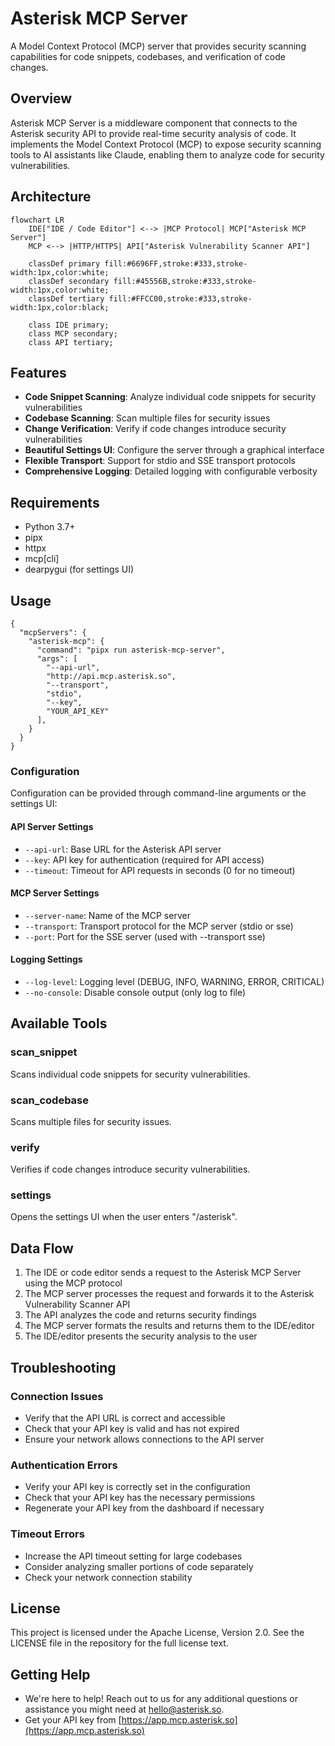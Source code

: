 # Asterisk MCP Server

A Model Context Protocol (MCP) server that provides security scanning capabilities for code snippets, codebases, and verification of code changes.

## Overview

Asterisk MCP Server is a middleware component that connects to the Asterisk security API to provide real-time security analysis of code. It implements the Model Context Protocol (MCP) to expose security scanning tools to AI assistants like Claude, enabling them to analyze code for security vulnerabilities.

## Architecture

```mermaid
flowchart LR
    IDE["IDE / Code Editor"] <--> |MCP Protocol| MCP["Asterisk MCP Server"]
    MCP <--> |HTTP/HTTPS| API["Asterisk Vulnerability Scanner API"]
    
    classDef primary fill:#6696FF,stroke:#333,stroke-width:1px,color:white;
    classDef secondary fill:#45556B,stroke:#333,stroke-width:1px,color:white;
    classDef tertiary fill:#FFCC00,stroke:#333,stroke-width:1px,color:black;
    
    class IDE primary;
    class MCP secondary;
    class API tertiary;
```

## Features

- **Code Snippet Scanning**: Analyze individual code snippets for security vulnerabilities
- **Codebase Scanning**: Scan multiple files for security issues
- **Change Verification**: Verify if code changes introduce security vulnerabilities
- **Beautiful Settings UI**: Configure the server through a graphical interface
- **Flexible Transport**: Support for stdio and SSE transport protocols
- **Comprehensive Logging**: Detailed logging with configurable verbosity

## Requirements

- Python 3.7+
- pipx
- httpx
- mcp[cli]
- dearpygui (for settings UI)

## Usage
```
{
  "mcpServers": {
    "asterisk-mcp": {
      "command": "pipx run asterisk-mcp-server",
      "args": [
        "--api-url",
        "http://api.mcp.asterisk.so",
        "--transport",
        "stdio",
        "--key",
        "YOUR_API_KEY"
      ],
    }
  }
}
```

### Configuration

Configuration can be provided through command-line arguments or the settings UI:

#### API Server Settings

- `--api-url`: Base URL for the Asterisk API server
- `--key`: API key for authentication (required for API access)
- `--timeout`: Timeout for API requests in seconds (0 for no timeout)

#### MCP Server Settings

- `--server-name`: Name of the MCP server
- `--transport`: Transport protocol for the MCP server (stdio or sse)
- `--port`: Port for the SSE server (used with --transport sse)

#### Logging Settings

- `--log-level`: Logging level (DEBUG, INFO, WARNING, ERROR, CRITICAL)
- `--no-console`: Disable console output (only log to file)

## Available Tools

### scan_snippet

Scans individual code snippets for security vulnerabilities.

### scan_codebase

Scans multiple files for security issues.

### verify

Verifies if code changes introduce security vulnerabilities.

### settings

Opens the settings UI when the user enters "/asterisk".

## Data Flow

1. The IDE or code editor sends a request to the Asterisk MCP Server using the MCP protocol
2. The MCP server processes the request and forwards it to the Asterisk Vulnerability Scanner API
3. The API analyzes the code and returns security findings
4. The MCP server formats the results and returns them to the IDE/editor
5. The IDE/editor presents the security analysis to the user

## Troubleshooting

### Connection Issues

- Verify that the API URL is correct and accessible
- Check that your API key is valid and has not expired
- Ensure your network allows connections to the API server

### Authentication Errors

- Verify your API key is correctly set in the configuration
- Check that your API key has the necessary permissions
- Regenerate your API key from the dashboard if necessary

### Timeout Errors

- Increase the API timeout setting for large codebases
- Consider analyzing smaller portions of code separately
- Check your network connection stability

## License

This project is licensed under the Apache License, Version 2.0. See the LICENSE file in the repository for the full license text.

## Getting Help

- We're here to help! Reach out to us for any additional questions or assistance you might need at [hello@asterisk.so](hello@asterisk.so).
- Get your API key from [https://app.mcp.asterisk.so](https://app.mcp.asterisk.so)
